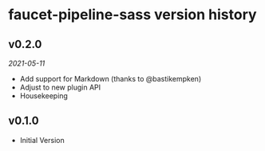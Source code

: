 faucet-pipeline-sass version history
==================================


v0.2.0
------

_2021-05-11_

* Add support for Markdown (thanks to @bastikempken)
* Adjust to new plugin API
* Housekeeping


v0.1.0
------

* Initial Version
